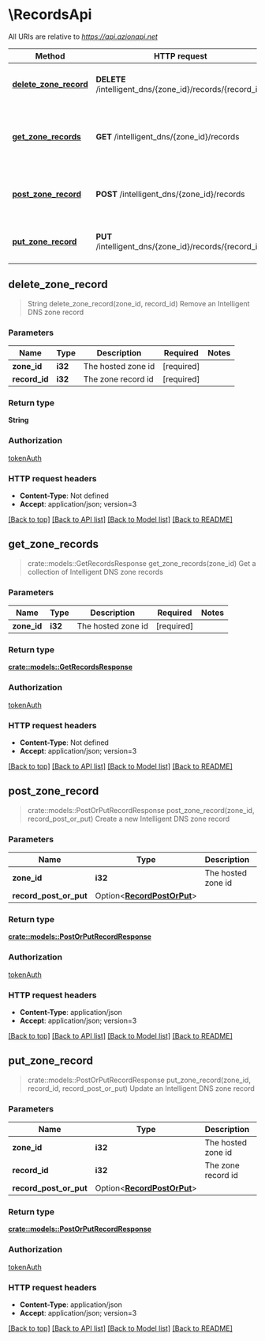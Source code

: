 # \RecordsApi

All URIs are relative to *https://api.azionapi.net*

Method | HTTP request | Description
------------- | ------------- | -------------
[**delete_zone_record**](RecordsApi.md#delete_zone_record) | **DELETE** /intelligent_dns/{zone_id}/records/{record_id} | Remove an Intelligent DNS zone record
[**get_zone_records**](RecordsApi.md#get_zone_records) | **GET** /intelligent_dns/{zone_id}/records | Get a collection of Intelligent DNS zone records
[**post_zone_record**](RecordsApi.md#post_zone_record) | **POST** /intelligent_dns/{zone_id}/records | Create a new Intelligent DNS zone record
[**put_zone_record**](RecordsApi.md#put_zone_record) | **PUT** /intelligent_dns/{zone_id}/records/{record_id} | Update an Intelligent DNS zone record



## delete_zone_record

> String delete_zone_record(zone_id, record_id)
Remove an Intelligent DNS zone record

### Parameters


Name | Type | Description  | Required | Notes
------------- | ------------- | ------------- | ------------- | -------------
**zone_id** | **i32** | The hosted zone id | [required] |
**record_id** | **i32** | The zone record id | [required] |

### Return type

**String**

### Authorization

[tokenAuth](../README.md#tokenAuth)

### HTTP request headers

- **Content-Type**: Not defined
- **Accept**: application/json; version=3

[[Back to top]](#) [[Back to API list]](../README.md#documentation-for-api-endpoints) [[Back to Model list]](../README.md#documentation-for-models) [[Back to README]](../README.md)


## get_zone_records

> crate::models::GetRecordsResponse get_zone_records(zone_id)
Get a collection of Intelligent DNS zone records

### Parameters


Name | Type | Description  | Required | Notes
------------- | ------------- | ------------- | ------------- | -------------
**zone_id** | **i32** | The hosted zone id | [required] |

### Return type

[**crate::models::GetRecordsResponse**](GetRecordsResponse.md)

### Authorization

[tokenAuth](../README.md#tokenAuth)

### HTTP request headers

- **Content-Type**: Not defined
- **Accept**: application/json; version=3

[[Back to top]](#) [[Back to API list]](../README.md#documentation-for-api-endpoints) [[Back to Model list]](../README.md#documentation-for-models) [[Back to README]](../README.md)


## post_zone_record

> crate::models::PostOrPutRecordResponse post_zone_record(zone_id, record_post_or_put)
Create a new Intelligent DNS zone record

### Parameters


Name | Type | Description  | Required | Notes
------------- | ------------- | ------------- | ------------- | -------------
**zone_id** | **i32** | The hosted zone id | [required] |
**record_post_or_put** | Option<[**RecordPostOrPut**](RecordPostOrPut.md)> |  |  |

### Return type

[**crate::models::PostOrPutRecordResponse**](PostOrPutRecordResponse.md)

### Authorization

[tokenAuth](../README.md#tokenAuth)

### HTTP request headers

- **Content-Type**: application/json
- **Accept**: application/json; version=3

[[Back to top]](#) [[Back to API list]](../README.md#documentation-for-api-endpoints) [[Back to Model list]](../README.md#documentation-for-models) [[Back to README]](../README.md)


## put_zone_record

> crate::models::PostOrPutRecordResponse put_zone_record(zone_id, record_id, record_post_or_put)
Update an Intelligent DNS zone record

### Parameters


Name | Type | Description  | Required | Notes
------------- | ------------- | ------------- | ------------- | -------------
**zone_id** | **i32** | The hosted zone id | [required] |
**record_id** | **i32** | The zone record id | [required] |
**record_post_or_put** | Option<[**RecordPostOrPut**](RecordPostOrPut.md)> |  |  |

### Return type

[**crate::models::PostOrPutRecordResponse**](PostOrPutRecordResponse.md)

### Authorization

[tokenAuth](../README.md#tokenAuth)

### HTTP request headers

- **Content-Type**: application/json
- **Accept**: application/json; version=3

[[Back to top]](#) [[Back to API list]](../README.md#documentation-for-api-endpoints) [[Back to Model list]](../README.md#documentation-for-models) [[Back to README]](../README.md)

